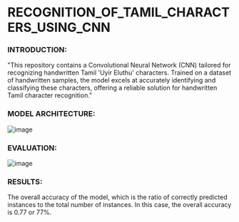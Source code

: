# RECOGNITION_OF_TAMIL_CHARACTERS_USING_CNN

### INTRODUCTION: 

"This repository contains a Convolutional Neural Network (CNN) tailored for recognizing handwritten Tamil 'Uyir Eluthu' characters. Trained on a dataset of handwritten samples, the model excels at accurately identifying and classifying these characters, offering a reliable solution for handwritten Tamil character recognition."

### MODEL ARCHITECTURE: 

![image](https://github.com/saieswaramurali/RECOGNITION_OF_TAMIL_CHARACTERS_USING_CNN/assets/105098810/21a5e7e8-bea0-4d89-a7d3-4474db9dfb16)


### EVALUATION: 

![image](https://github.com/saieswaramurali/RECOGNITION_OF_TAMIL_CHARACTERS_USING_CNN/assets/105098810/73153e5f-f910-43cb-85c9-6fa213fc8216)


### RESULTS: 
 The overall accuracy of the model, which is the ratio of correctly predicted instances to the total number of instances. In this case, the overall accuracy is 0.77 or 77%.
